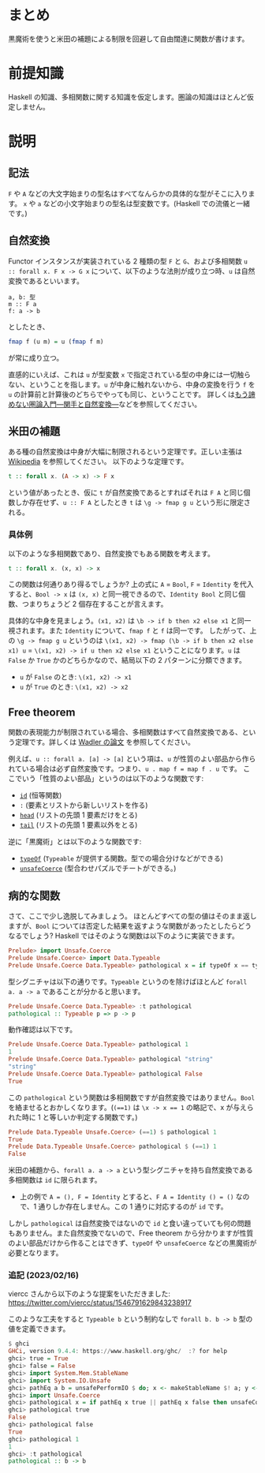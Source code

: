 # まとめ
黒魔術を使うと米田の補題による制限を回避して自由闊達に関数が書けます。

# 前提知識
Haskell の知識、多相関数に関する知識を仮定します。圏論の知識はほとんど仮定しません。

# 説明
## 記法
`F` や `A` などの大文字始まりの型名はすべてなんらかの具体的な型がそこに入ります。
`x` や `a` などの小文字始まりの型名は型変数です。(Haskell での流儀と一緒です。)

## 自然変換
Functor インスタンスが実装されている 2 種類の型 `F` と `G`、および多相関数 `u :: forall x. F x -> G x` について、以下のような法則が成り立つ時、`u` は自然変換であるといいます。
```
a, b: 型
m :: F a
f: a -> b
```
としたとき、
```Haskell
fmap f (u m) = u (fmap f m)
```
が常に成り立つ。

直感的にいえば、これは `u` が型変数 `x` で指定されている型の中身には一切触らない、ということを指します。`u` が中身に触れないから、中身の変換を行う `f` を `u` の計算前と計算後のどちらでやっても同じ、ということです。
詳しくは[もう諦めない圏論入門―関手と自然変換―](https://qiita.com/norkron/items/1cc1b593e04184f0fe98)などを参照してください。

## 米田の補題

ある種の自然変換は中身が大幅に制限されるという定理です。正しい主張は [Wikipedia](https://ja.wikipedia.org/w/index.php?title=%E7%B1%B3%E7%94%B0%E3%81%AE%E8%A3%9C%E9%A1%8C&oldid=83239674) を参照してください。
以下のような定理です。
```Haskell
t :: forall x. (A -> x) -> F x
```

という値があったとき、仮に `t` が自然変換であるとすればそれは `F A` と同じ個数しか存在せず、`u :: F A` としたとき `t` は `\g -> fmap g u` という形に限定される。

### 具体例
以下のような多相関数であり、自然変換でもある関数を考えます。
```Haskell
t :: forall x. (x, x) -> x
```

この関数は何通りあり得るでしょうか? 上の式に `A` = `Bool`, `F` = `Identity` を代入すると、`Bool -> x` は `(x, x)` と同一視できるので、`Identity Bool` と同じ個数、つまりちょうど 2 個存在することが言えます。

具体的な中身を見ましょう。`(x1, x2)` は `\b -> if b then x2 else x1` と同一視されます。また `Identity` について、`fmap f` と `f` は同一です。
したがって、上の `\g -> fmap g u` というのは `\(x1, x2) -> fmap (\b -> if b then x2 else x1) u` = `\(x1, x2) -> if u then x2 else x1` ということになります。`u` は `False` か `True` かのどちらかなので、結局以下の 2 パターンに分類できます。

- `u` が `False` のとき: `\(x1, x2) -> x1`
- `u` が `True` のとき: `\(x1, x2) -> x2`

## Free theorem
関数の表現能力が制限されている場合、多相関数はすべて自然変換である、という定理です。詳しくは [Wadler の論文](https://people.mpi-sws.org/~dreyer/tor/papers/wadler.pdf) を参照してください。

例えば、`u :: forall a. [a] -> [a]` という項は、`u` が性質のよい部品から作られている場合は必ず自然変換です。つまり、`u . map f = map f . u` です。
ここでいう「性質のよい部品」というのは以下のような関数です:
- [`id`](https://hackage.haskell.org/package/base-4.16.2.0/docs/Prelude.html#v:id) (恒等関数)
- `:` (要素とリストから新しいリストを作る)
- [`head`](https://hackage.haskell.org/package/base-4.16.2.0/docs/Prelude.html#v:head) (リストの先頭 1 要素だけをとる)
- [`tail`](https://hackage.haskell.org/package/base-4.16.2.0/docs/Prelude.html#v:tail) (リストの先頭 1 要素以外をとる)

逆に「黒魔術」とは以下のような関数です:
- [`typeOf`](https://hackage.haskell.org/package/base-4.16.2.0/docs/Data-Typeable.html#v:typeOf) (`Typeable` が提供する関数。型での場合分けなどができる)
- [`unsafeCoerce`](https://hackage.haskell.org/package/base-4.14.0.0/docs/Unsafe-Coerce.html) (型合わせパズルでチートができる。)

## 病的な関数
さて、ここで少し逸脱してみましょう。
ほとんどすべての型の値はそのまま返しますが、`Bool` については否定した結果を返すような関数があったとしたらどうなるでしょう?
Haskell ではそのような関数は以下のように実装できます。

```Haskell
Prelude> import Unsafe.Coerce
Prelude Unsafe.Coerce> import Data.Typeable
Prelude Unsafe.Coerce Data.Typeable> pathological x = if typeOf x == typeOf False then unsafeCoerce (not (unsafeCoerce x)) else x
```

型シグニチャは以下の通りです。`Typeable` というのを除けばほとんど `forall a. a -> a` であることが分かると思います。

```Haskell
Prelude Unsafe.Coerce Data.Typeable> :t pathological 
pathological :: Typeable p => p -> p
```

動作確認は以下です。

```Haskell
Prelude Unsafe.Coerce Data.Typeable> pathological 1
1
Prelude Unsafe.Coerce Data.Typeable> pathological "string"
"string"
Prelude Unsafe.Coerce Data.Typeable> pathological False
True
```

この `pathological` という関数は多相関数ですが自然変換ではありません。`Bool` を絡ませるとおかしくなります。(`(==1)` は `\x -> x == 1` の略記で、x が与えられた時に 1 と等しいか判定する関数です。)

```Haskell
Prelude Data.Typeable Unsafe.Coerce> (==1) $ pathological 1
True
Prelude Data.Typeable Unsafe.Coerce> pathological $ (==1) 1
False
```

米田の補題から、`forall a. a -> a` という型シグニチャを持ち自然変換である多相関数は `id` に限られます。
- 上の例で `A = (), F = Identity` とすると、`F A = Identity () = ()` なので、1 通りしか存在しません。この 1 通りに対応するのが `id` です。


しかし `pathological` は自然変換ではないので `id` と食い違っていても何の問題もありません。また自然変換でないので、Free theorem から分かりますが性質のよい部品だけから作ることはできず、`typeOf` や `unsafeCoerce` などの黒魔術が必要となります。

### 追記 (2023/02/16)
viercc さんから以下のような提案をいただきました:
https://twitter.com/viercc/status/1546791629843238917

このような工夫をすると `Typeable b` という制約なしで `forall b. b -> b` 型の値を定義できます。

```Haskell
$ ghci
GHCi, version 9.4.4: https://www.haskell.org/ghc/  :? for help
ghci> true = True
ghci> false = False
ghci> import System.Mem.StableName
ghci> import System.IO.Unsafe
ghci> pathEq a b = unsafePerformIO $ do; x <- makeStableName $! a; y <- makeStableName $! b; return (eqStableName x y)
ghci> import Unsafe.Coerce 
ghci> pathological x = if pathEq x true || pathEq x false then unsafeCoerce (not (unsafeCoerce x)) else x
ghci> pathological true
False
ghci> pathological false
True
ghci> pathological 1
1
ghci> :t pathological 
pathological :: b -> b
```
